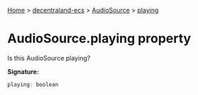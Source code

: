 [Home](./index) &gt; [decentraland-ecs](./decentraland-ecs.md) &gt; [AudioSource](./decentraland-ecs.audiosource.md) &gt; [playing](./decentraland-ecs.audiosource.playing.md)

# AudioSource.playing property

Is this AudioSource playing?

**Signature:**
```javascript
playing: boolean
```

